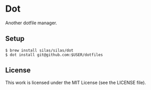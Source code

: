 # Dot

Another dotfile manager.

## Setup

``` console
$ brew install silas/silas/dot
$ dot install git@github.com:$USER/dotfiles
```

## License

This work is licensed under the MIT License (see the LICENSE file).
